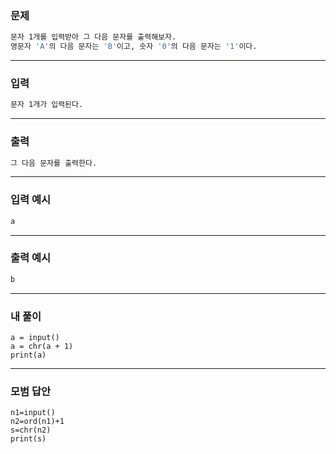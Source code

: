 ### 문제 
```sh
문자 1개를 입력받아 그 다음 문자를 출력해보자.
영문자 'A'의 다음 문자는 'B'이고, 숫자 '0'의 다음 문자는 '1'이다.
```
***
### 입력
```sh
문자 1개가 입력된다.
```
***
### 출력 
```sh
그 다음 문자를 출력한다.
```
***
### 입력 예시
```sh
a
```
***
### 출력 예시
```sh
b
```
***
### 내 풀이
~~~
a = input()
a = chr(a + 1)
print(a)
~~~

***
### 모범 답안
~~~
n1=input()
n2=ord(n1)+1
s=chr(n2)
print(s)
~~~ 
